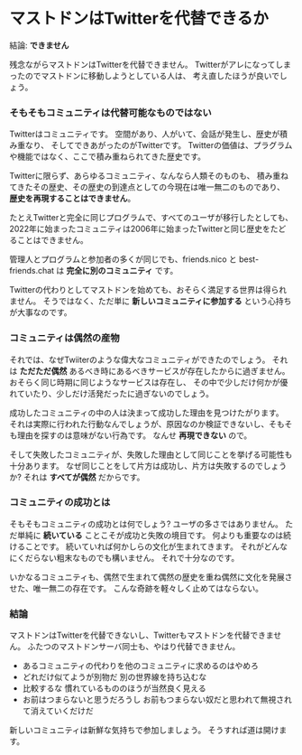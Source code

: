 # マストドンはTwitterを代替できるか

結論: **できません**

残念ながらマストドンはTwitterを代替できません。
Twitterがアレになってしまったのでマストドンに移動しようとしている人は、
考え直したほうが良いでしょう。

### そもそもコミュニティは代替可能なものではない

Twitterはコミュニティです。
空間があり、人がいて、会話が発生し、歴史が積み重なり、
そしてできあがったのがTwitterです。
Twitterの価値は、プラグラムや機能ではなく、ここで積み重ねられてきた歴史です。

Twitterに限らず、あらゆるコミュニティ、なんなら人類そのものも、
積み重ねてきたその歴史、その歴史の到達点としての今現在は唯一無二のものであり、
**歴史を再現することはできません**。

たとえTwitterと完全に同じプログラムで、すべてのユーザが移行したとしても、
2022年に始まったコミュニティは2006年に始まったTwitterと同じ歴史をたどることはできません。

管理人とプログラムと参加者の多くが同じでも、friends.nico と best-friends.chat は **完全に別のコミュニティ** です。

Twitterの代わりとしてマストドンを始めても、おそらく満足する世界は得られません。
そうではなく、ただ単に **新しいコミュニティに参加する** という心持ちが大事なのです。

### コミュニティは偶然の産物

それでは、なぜTwiiterのような偉大なコミュニティができたのでしょう。
それは **ただただ偶然** あるべき時にあるべきサービスが存在したからに過ぎません。
おそらく同じ時期に同じようなサービスは存在し、
その中で少しだけ何かが優れていたり、少しだけ活発だったに過ぎないのでしょう。

成功したコミュニティの中の人は決まって成功した理由を見つけたがります。
それは実際に行われた行動なんでしょうが、原因なのか検証できないし、そもそも理由を探すのは意味がない行為です。
なんせ **再現できない** ので。

そして失敗したコミュニティが、失敗した理由として同じことを挙げる可能性も十分あります。
なぜ同じことをして片方は成功し、片方は失敗するのでしょうか?
それは **すべてが偶然** だからです。

### コミュニティの成功とは

そもそもコミュニティの成功とは何でしょう?
ユーザの多さではありません。
ただ単純に **続いている** ことこそが成功と失敗の境目です。
何よりも重要なのは続けることです。
続いていれば何かしらの文化が生まれてきます。
それがどんなにくだらない粗末なものでも構いません。
それで十分なのです。

いかなるコミュニティも、偶然で生まれて偶然の歴史を重ね偶然に文化を発展させた、唯一無二の存在です。
こんな奇跡を軽々しく止めてはならない。

### 結論

マストドンはTwitterを代替できないし、Twitterもマストドンを代替できません。
ふたつのマストドンサーバ同士も、やはり代替できません。

- あるコミュニティの代わりを他のコミュニティに求めるのはやめろ
- どれだけ似てようが別物だ 別の世界線を持ち込むな
- 比較するな 慣れているもののほうが当然良く見える
- お前はつまらないと思うだろうし お前もつまらない奴だと思われて無視されて消えていくだけだ

新しいコミュニティは新鮮な気持ちで参加しましょう。
そうすれば道は開けます。
